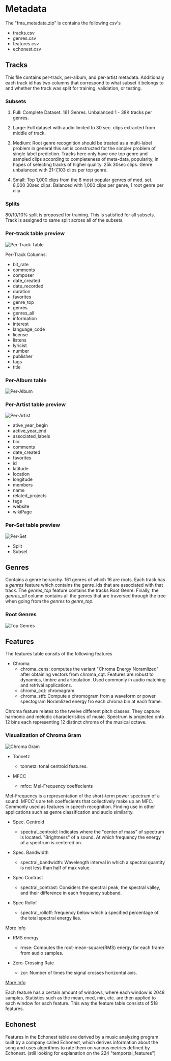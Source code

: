# Metadata
The "fma_metadata.zip" is contains the following csv's
* tracks.csv
* genres.csv
* features.csv
* echonest.csv


## Tracks

This file contains per-track, per-album, and per-artist metadata. Additionaly
each track id has two columns that correspond to what subset it belongs to and
whether the track was split for training, validation, or testing.

### Subsets

1. Full: Complete Dataset. 161 Genres. Unbalanced 1 - 38K tracks per genres.

2. Large: Full dataset with audio limited to 30 sec. clips extracted from
middle of track.

3. Medium: Root genre recognition should be treated as a multi-label problem
in general this set is constructed for the simpler problem of single label prediction.
Tracks here only have one top genre and sampled clips according to completeness
of meta-data, popularity, in hopes of selecting tracks of higher quality.
25k 30sec clips. Genre unbalanced with 21-7,103 clips per top genre.

4. Small: Top 1,000 clips from the 8 most popular genres of med. set. 
8,000 30sec clips. Balanced with 1,000 clips per genre, 1 root genre per clip

### Splits
80/10/10% split is proposed for training. This is satisfied for all subsets.
Track is assigned to same split across all of the subsets.

### Per-track table preview

![Per-Track Table](https://github.com/nhstaple/ecs-171-music-genre-classifier/blob/master/Data_Management/per-track.PNG)

Per-Track Columns:
* bit_rate
* comments
* composer
* date_created
* date_recorded
* duration
* favorites
* genre_top
* genres
* genres_all
* information
* interest
* language_code
* license
* listens
* lyricist
* number
* publisher
* tags
* title

### Per-Album table
![Per-Album](https://github.com/nhstaple/ecs-171-music-genre-classifier/blob/master/Data_Management/per-album.PNG "Per-Album Table")

### Per-Artist table preview
![Per-Artist](https://github.com/nhstaple/ecs-171-music-genre-classifier/blob/master/Data_Management/per-artist.PNG "Per-Artist Table") 

* ative_year_begin
* active_year_end
* associated_labels
* bio
* comments
* date_created
* favorites
* id
* latitude
* location
* longitude
* members
* name
* related_projects
* tags
* website
* wikiPage


### Per-Set table preview
![Per-Set](https://github.com/nhstaple/ecs-171-music-genre-classifier/blob/master/Data_Management/per-set.PNG "Per-Set Table")

* Split
* Subset

## Genres

Contains a genre heirarchy. 161 genres of which 16 are roots. Each track has a
*genres* feature which contains the genre_ids that are associated with that
track. The *genres_top* feature contains the tracks Root Genre. Finally, the
*genres_all* column contains all the genres that are traversed through the tree
when going from the *genres* to *genre_top*.

### Root Genres
![Top Genres](https://github.com/nhstaple/ecs-171-music-genre-classifier/blob/master/Data_Management/top_genres.PNG "Top Genres Table")


## Features

The features table consits of the following features
* Chroma
	* chroma_cens: computes the variant "Chroma Energy Noramlized" after
	obtaining vectors from chroma_cqt. Features are robust to dynamics,
	timbre and articulation. Used commonly in audio matching and retrival
	applications.
	* chroma_cqt:  chromagram
	* chroma_stft: Compute a chromogram from a waveform or power spectogram
	Noramlized energy fro each chroma bin at each frame.

Chroma feature relates to the twelve different pitch classes. They capture
harmonic and melodic characterisitics of music. Spectrum is projected onto 
12 bins each representing 12 distinct chroma  of the musical octave.

### Visualization of Chroma Gram
![Chroma Gram](https://github.com/nhstaple/ecs-171-music-genre-classifier/blob/master/Data_Management/chroma_gram.PNG "Chroma Gram")

* Tonnetz 
	* tonnetz: tonal centroid features. 

* MFCC 
	* mfcc: Mel-Frequency coeffecients 

Mel-Frequency is a representation of the short-term power spectrum of a sound.
MFCC's are teh coeffecients that collectively make up an MFC. Commonly used as
features in speech recognition. Finding use in other applications such as
genre classification and audio similarity.

* Spec. Centroid
	* spectral_centroid: Indicates where the "center of mass" of spectrum
	is located. "Brightness" of a sound. At which frequency the energy of
	a spectrum is centered on.

* Spec. Bandwidth 
	* spectral_bandwidth: Wavelength interval in which a spectral quantity
	is not less than half of max value.

* Spec Contrast
	* spectral_contrast: Considers the spectral peak, the spectral valley,
	and their difference in each frequency subband.

* Spec Rollof 
	* spectral_rolloff: frequency below which a specified percentage of the
	total spectral energy lies.

[More Info](https://musicinformationretrieval.com/spectral_features.html)

* RMS energy 
	* rmse: Computes the root-mean-square(RMS) energy for each frame from
	audio samples.

* Zero-Crossing Rate
	* zcr: Number of times the signal crosses horizontal axis.

[More Info](https://musicinformationretrieval.com/zcr.html)

Each feature has a certain amount of windows, where each window is 2048
samples. Statistics such as the mean, med, min, etc. are then applied to each
window for each feature. This way the feature table consists of 518 features.


## Echonest

Features in the Echonest table are derived by a music analyzing program
built by a company called Echonest, which derives information about the
song and uses algorithms to rate them on various metrics defined by
Echonest. (still looking for explanation on the 224 "temportal_features")
